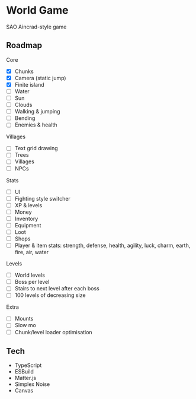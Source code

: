 # World Game

SAO Aincrad-style game

## Roadmap

Core

- [x] Chunks
- [x] Camera (static jump)
- [x] Finite island
- [ ] Water
- [ ] Sun
- [ ] Clouds
- [ ] Walking & jumping
- [ ] Bending
- [ ] Enemies & health

Villages

- [ ] Text grid drawing
- [ ] Trees
- [ ] Villages
- [ ] NPCs

Stats

- [ ] UI
- [ ] Fighting style switcher
- [ ] XP & levels
- [ ] Money
- [ ] Inventory
- [ ] Equipment
- [ ] Loot
- [ ] Shops
- [ ] Player & item stats: strength, defense, health, agility, luck, charm, earth, fire, air, water

Levels

- [ ] World levels
- [ ] Boss per level
- [ ] Stairs to next level after each boss
- [ ] 100 levels of decreasing size

Extra

- [ ] Mounts
- [ ] Slow mo
- [ ] Chunk/level loader optimisation

## Tech

- TypeScript
- ESBuild
- Matter.js
- Simplex Noise
- Canvas
